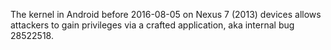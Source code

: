 The kernel in Android before 2016-08-05 on Nexus 7 (2013) devices allows attackers to gain privileges via a crafted application, aka internal bug 28522518.